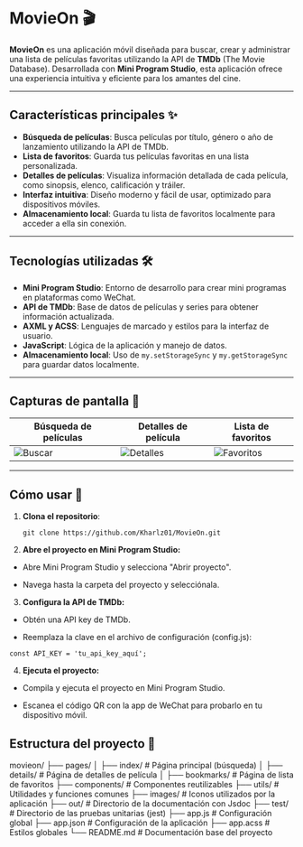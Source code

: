 # MovieOn 🎬

**MovieOn** es una aplicación móvil diseñada para buscar, crear y administrar una lista de películas favoritas utilizando la API de **TMDb** (The Movie Database). Desarrollada con **Mini Program Studio**, esta aplicación ofrece una experiencia intuitiva y eficiente para los amantes del cine.

---

## Características principales ✨

- **Búsqueda de películas**: Busca películas por título, género o año de lanzamiento utilizando la API de TMDb.
- **Lista de favoritos**: Guarda tus películas favoritas en una lista personalizada.
- **Detalles de películas**: Visualiza información detallada de cada película, como sinopsis, elenco, calificación y tráiler.
- **Interfaz intuitiva**: Diseño moderno y fácil de usar, optimizado para dispositivos móviles.
- **Almacenamiento local**: Guarda tu lista de favoritos localmente para acceder a ella sin conexión.

---

## Tecnologías utilizadas 🛠️

- **Mini Program Studio**: Entorno de desarrollo para crear mini programas en plataformas como WeChat.
- **API de TMDb**: Base de datos de películas y series para obtener información actualizada.
- **AXML y ACSS**: Lenguajes de marcado y estilos para la interfaz de usuario.
- **JavaScript**: Lógica de la aplicación y manejo de datos.
- **Almacenamiento local**: Uso de `my.setStorageSync` y `my.getStorageSync` para guardar datos localmente.

---

## Capturas de pantalla 📸

| Búsqueda de películas       | Detalles de película        | Lista de favoritos         |
|-----------------------------|-----------------------------|----------------------------|
| ![Buscar](screenshots/search.png) | ![Detalles](screenshots/details.png) | ![Favoritos](screenshots/favorites.png) |

---

## Cómo usar 🚀

1. **Clona el repositorio**:
   ```
   git clone https://github.com/Kharlz01/MovieOn.git
   ```

2. **Abre el proyecto en Mini Program Studio:**

  - Abre Mini Program Studio y selecciona "Abrir proyecto".

  - Navega hasta la carpeta del proyecto y selecciónala.

3. **Configura la API de TMDb:**

  - Obtén una API key de TMDb.

  - Reemplaza la clave en el archivo de configuración (config.js):

```
const API_KEY = 'tu_api_key_aquí';

```

4. **Ejecuta el proyecto:**

  - Compila y ejecuta el proyecto en Mini Program Studio.

  - Escanea el código QR con la app de WeChat para probarlo en tu dispositivo móvil.

## Estructura del proyecto 📂

movieon/
├── pages/
│   ├── index/          # Página principal (búsqueda)
│   ├── details/        # Página de detalles de película
│   ├── bookmarks/      # Página de lista de favoritos
├── components/         # Componentes reutilizables
├── utils/              # Utilidades y funciones comunes
├── images/             # Iconos utilizados por la aplicación
├── out/                # Directorio de la documentación con Jsdoc
├── test/               # Directorio de las pruebas unitarias (jest)
├── app.js              # Configuración global
├── app.json            # Configuración de la aplicación
├── app.acss            # Estilos globales
└── README.md           # Documentación base del proyecto